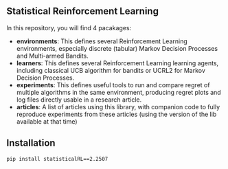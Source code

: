 ## Statistical Reinforcement Learning

In this repository, you will find 4 pacakages:

- **environments**: This defines several Reinforcement Learning environments, especially discrete (tabular) Markov Decision Processes and Multi-armed Bandits.
- **learners**:  This defines several Reinforcement Learning learning agents, including classical UCB algorithm for bandits or UCRL2 for Markov Decision Processes.
- **experiments**: This defines useful tools to run and compare regret of multiple algorithms in the same environment, producing regret plots and log files directly usable in a research article.
- **articles**: A list of articles using this library, with companion code to fully reproduce experiments from  these articles (using the version of the lib available at that time)

## Installation

    pip install statisticalRL==2.2507


<!--

**Here are some ideas to get you started:**

🙋‍♀️ A short introduction - what is your organization all about?
🌈 Contribution guidelines - how can the community get involved?
👩‍💻 Useful resources - where can the community find your docs? Is there anything else the community should know?
🍿 Fun facts - what does your team eat for breakfast?
🧙 Remember, you can do mighty things with the power of [Markdown](https://docs.github.com/github/writing-on-github/getting-started-with-writing-and-formatting-on-github/basic-writing-and-formatting-syntax)
-->
